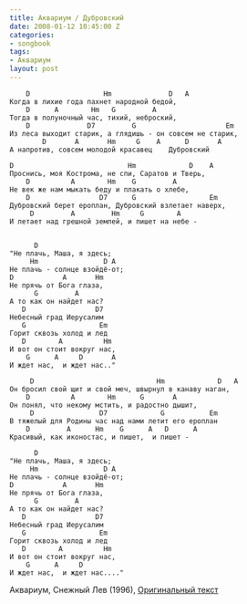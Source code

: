 ```yaml
---
title: Аквариум / Дубровский
date: 2008-01-12 10:45:00 Z
categories:
- songbook
tags:
- Аквариум
layout: post
---
```


        D                  Hm              D   A
    Когда в лихие года пахнет народной бедой,
        D      A        Hm   G         A
    Тогда в полуночный час, тихий, неброский,
        D              D7         G                      Em
    Из леса выходит старик, а глядишь - он совсем не старик,
            D       A       Hm     G    A      D       A
    А напротив, совсем молодой красавец    Дубровский
    
    D                            Hm             D    A
    Проснись, моя Кострома, не спи, Саратов и Тверь,
        D          A        Hm    G         A
    Не век же нам мыкать беду и плакать о хлебе,
        D                 D7      G                  Em
    Дубровский берет ероплан, Дубровский взлетает наверх,
         D         A         Hm     G        A
    И летает над грешной землей, и пишет на небе -
    
    
          D
    "Не плачь, Маша, я здесь;
         Hm                D A
    Не плачь - солнце взойдё-от;
    D            A       Hm
    Не прячь от Бога глаза,
          G         A
    А то как он найдет нас?
       D                 D7
    Небесный град Иерусалим
       G                  Em
    Горит сквозь холод и лед
       D        A          Hm
    И вот он стоит вокруг нас,
        G      A     D       A 
    И ждет нас,  и ждет нас.."
    
         D                              Hm             D   A
    Он бросил свой щит и свой меч, швырнул в канаву наган,
        D          A        Hm      G       A
    Он понял, что некому мстить, и радостно дышит,
         D                D7             G           Em
    В тяжелый для Родины час над нами летит его ероплан
        D         A      Hm    G      A   D      A
    Красивый, как иконостас, и пишет,  и пишет -
    
          D
    "Не плачь, Маша, я здесь;
         Hm                D A
    Не плачь - солнце взойдё-от;
    D            A       Hm
    Не прячь от Бога глаза,
          G         A
    А то как он найдет нас?
       D                 D7
    Небесный град Иерусалим
       G                  Em
    Горит сквозь холод и лед
       D        A          Hm
    И вот он стоит вокруг нас,
        G      A     D
    И ждет нас,  и ждет нас...."


Аквариум, Снежный Лев (1996),  [Оригинальный текст](http://www.aquarium.ru/discography/snezhnyj_l227.html#@814)

